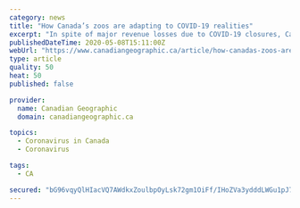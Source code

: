 ```yaml
---
category: news
title: "How Canada’s zoos are adapting to COVID-19 realities"
excerpt: "In spite of major revenue losses due to COVID-19 closures, Canada’s top zoos are keeping animal care at the forefront of their operations and making efforts to connect with their communities in new and creative ways."
publishedDateTime: 2020-05-08T15:11:00Z
webUrl: "https://www.canadiangeographic.ca/article/how-canadas-zoos-are-adapting-covid-19-realities"
type: article
quality: 50
heat: 50
published: false

provider:
  name: Canadian Geographic
  domain: canadiangeographic.ca

topics:
  - Coronavirus in Canada
  - Coronavirus

tags:
  - CA

secured: "bG96vqyQlHIacVQ7AWdkxZoulbpOyLsk72gm1OiFf/IHoZVa3ydddLWGu1pJ7WZXrx0eZOLi6hy+DXB5tss5sbKCDaBOz5MhQDeW0RxCHZKO59mDsd7y5xfEQ5167JaUs+9gtXmfVejtrB88ztFCLCvmbJz3jJ0kz3I+UMJHfjl+GWsA35hjrujK2+NbGXs0vtfbDKp8mIYaheOCbfpZhGWP3ataRf7FSMW9u6DT+2SHarwzayCONnJnThxwfyf1eWkZBz4Otls00Op13v20TCo92PXXqR8C8qI82YyrbxcHfmQyOT5h+r+91T/T8ZRjnxZpMkHBnldtlMZszNas7YWXEIi5dBqceXJnD6w2fGSVORD77QQ/5I7o7JoZ0OJ284oVxYwDK5qnS+a8j63v2uj3ZtPsMMf9/md7movGd2dCTvRUZZ291mPltQhYOZOFGpqorJpdyTczwu1vkr85/QLQ61rSHwSm1NpzQax53yo=;04j4bPi2RSdRPRDpXpqzfA=="
---
```



